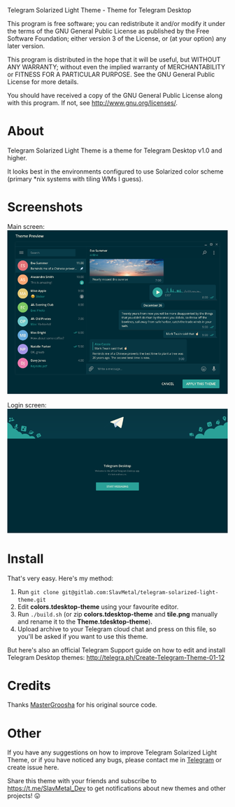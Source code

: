 Telegram Solarized Light Theme - Theme for Telegram Desktop

This program is free software; you can redistribute it and/or modify
it under the terms of the GNU General Public License as published by
the Free Software Foundation; either version 3 of the License, or
(at your option) any later version.

This program is distributed in the hope that it will be useful,
but WITHOUT ANY WARRANTY; without even the implied warranty of
MERCHANTABILITY or FITNESS FOR A PARTICULAR PURPOSE.  See the
GNU General Public License for more details.

You should have received a copy of the GNU General Public License
along with this program.  If not, see <http://www.gnu.org/licenses/>.


# About 

Telegram Solarized Light Theme is a theme for Telegram Desktop v1.0 and higher.

It looks best in the environments configured to use Solarized color scheme (primary *nix systems with tiling WMs I guess). 

# Screenshots

Main screen:
![Main screen](Screenshots/main.png)

Login screen:
![Login screen](Screenshots/login.png)


# Install

That's very easy. Here's my method:
1. Run ```git clone git@gitlab.com:SlavMetal/telegram-solarized-light-theme.git```
2. Edit **colors.tdesktop-theme** using your favourite editor. 
3. Run ```./build.sh``` (or zip **colors.tdesktop-theme** and **tile.png** manually and rename it to the **Theme.tdesktop-theme**).
4. Upload archive to your Telegram cloud chat and press on this file, so you'll be asked if you want to use this theme. 

But here's also an official Telegram Support guide on how to edit and install Telegram Desktop themes: http://telegra.ph/Create-Telegram-Theme-01-12


# Credits

Thanks [MasterGroosha](https://github.com/MasterGroosha/telegram-solidlight-theme) for his original source code.


# Other

If you have any suggestions on how to improve Telegram Solarized Light Theme, or if you have noticed any bugs, please contact me in [Telegram](https://t.me/SlavMetal) or create issue here. 

Share this theme with your friends and subscribe to https://t.me/SlavMetal_Dev to get notifications about new themes and other projects! :stuck_out_tongue:
